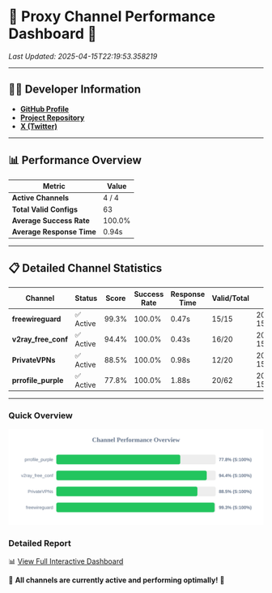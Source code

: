 # 🌟 Proxy Channel Performance Dashboard 🌟

_Last Updated: 2025-04-15T22:19:53.358219_

---

## 👩‍💻 Developer Information

- **[GitHub Profile](https://github.com/4n0nymou3)**  
- **[Project Repository](https://github.com/4n0nymou3/multi-proxy-config-fetcher)**  
- **[X (Twitter)](https://x.com/4n0nymou3)**  

---

## 📊 Performance Overview

| Metric                | Value       |
|-----------------------|-------------|
| **Active Channels**   | 4 / 4       |
| **Total Valid Configs** | 63          |
| **Average Success Rate** | 100.0%      |
| **Average Response Time** | 0.94s       |

---

## 📋 Detailed Channel Statistics

| Channel          | Status     | Score  | Success Rate | Response Time | Valid/Total | Last Success               |
|------------------|------------|--------|--------------|---------------|-------------|----------------------------|
| **freewireguard**  | ✅ Active  | 99.3%  | 100.0% | 0.47s         | 15/15       | 2025-04-15T22:19:53.356374 |
| **v2ray_free_conf**  | ✅ Active  | 94.4%  | 100.0% | 0.43s         | 16/20       | 2025-04-15T22:19:51.847025 |
| **PrivateVPNs**  | ✅ Active  | 88.5%  | 100.0% | 0.98s         | 12/20       | 2025-04-15T22:19:52.862078 |
| **prrofile_purple**  | ✅ Active  | 77.8%  | 100.0% | 1.88s         | 20/62       | 2025-04-15T22:19:51.360148 |

---

### Quick Overview
<div align="center">
  <a href="https://raw.githubusercontent.com/nullluser/NullRepo/refs/heads/main/assets/channel_stats_chart.svg">
    <img src="https://raw.githubusercontent.com/nullluser/NullRepo/refs/heads/main/assets/channel_stats_chart.svg" alt="Source Performance Statistics" width="800">
  </a>
</div>

### Detailed Report
📊 [View Full Interactive Dashboard](https://htmlpreview.github.io/?https://github.com/nullluser/NullRepo/blob/main/assets/performance_report.html)

🎉 **All channels are currently active and performing optimally!** 🎉
